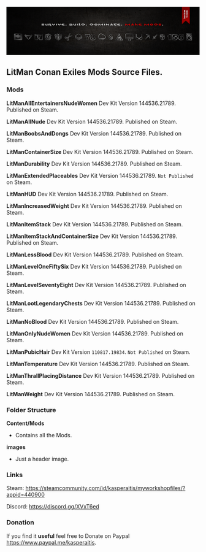 ![GitLab Header](/images/gitlab_header.png)

## LitMan Conan Exiles Mods Source Files.

### Mods

**LitManAllEntertainersNudeWomen**
Dev Kit Version 144536.21789. Published on Steam.

**LitManAllNude**
Dev Kit Version 144536.21789. Published on Steam.

**LitManBoobsAndDongs**
Dev Kit Version 144536.21789. Published on Steam.

**LitManContainerSize**
Dev Kit Version 144536.21789. Published on Steam.

**LitManDurability**
Dev Kit Version 144536.21789. Published on Steam.

**LitManExtendedPlaceables**
Dev Kit Version 144536.21789. `Not Published` on Steam.

**LitManHUD**
Dev Kit Version 144536.21789. Published on Steam.

**LitManIncreasedWeight**
Dev Kit Version 144536.21789. Published on Steam.

**LitManItemStack**
Dev Kit Version 144536.21789. Published on Steam.

**LitManItemStackAndContainerSize**
Dev Kit Version 144536.21789. Published on Steam.

**LitManLessBlood**
Dev Kit Version 144536.21789. Published on Steam.

**LitManLevelOneFiftySix**
Dev Kit Version 144536.21789. Published on Steam.

**LitManLevelSeventyEight**
Dev Kit Version 144536.21789. Published on Steam.

**LitManLootLegendaryChests**
Dev Kit Version 144536.21789. Published on Steam.

**LitManNoBlood**
Dev Kit Version 144536.21789. Published on Steam.

**LitManOnlyNudeWomen**
Dev Kit Version 144536.21789. Published on Steam.

**LitManPubicHair**
Dev Kit Version `110817.19834`. `Not Published` on Steam.

**LitManTemperature**
Dev Kit Version 144536.21789. Published on Steam.

**LitManThrallPlacingDistance**
Dev Kit Version 144536.21789. Published on Steam.

**LitManWeight**
Dev Kit Version 144536.21789. Published on Steam.

### Folder Structure

**Content/Mods**
- Contains all the Mods.

**images**
- Just a header image.

### Links

Steam: https://steamcommunity.com/id/kasperaitis/myworkshopfiles/?appid=440900

Discord: https://discord.gg/XVxT6ed

### Donation

If you find it **useful** feel free to Donate on Paypal https://www.paypal.me/kasperaitis.
